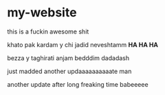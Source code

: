 # my-website
this is a fuckin awesome shit

khato  pak kardam y chi jadid neveshtamm __HA HA HA__

bezza y taghirati anjam bedddim dadadash

just madded another updaaaaaaaaaate man

another update after long freaking time babeeeee
